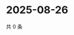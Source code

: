 # 2025-08-26

共 0 条

<!-- BEGIN ZHIHUQUESTIONS -->
<!-- 最后更新时间 Tue Aug 26 2025 22:11:05 GMT+0800 (China Standard Time) -->

<!-- END ZHIHUQUESTIONS -->
